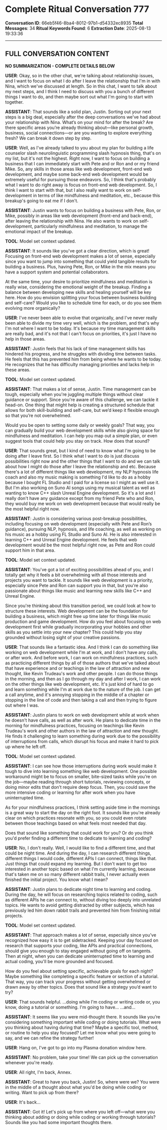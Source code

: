 # Complete Ritual Conversation 777

**Conversation ID**: 66eb5f46-8ba4-8012-97b1-d54332ec8935
**Total Messages**: 34
**Ritual Keywords Found**: 6
**Extraction Date**: 2025-08-13 19:33:36

---

## FULL CONVERSATION CONTENT

**NO SUMMARIZATION - COMPLETE DETAILS BELOW**

**USER**: Okay, so in the other chat, we're talking about relationship issues, and I want to focus on what I do after I leave the relationship that I'm in with Nina, which we've discussed at length. So in this chat, I want to talk about my next steps, and I think I need to discuss with you a bunch of different things I want to do, and then maybe sort out what I'm going to start with together.

**ASSISTANT**: That sounds like a solid plan, Justin. Sorting out your next steps is a big deal, especially after the deep conversations we've had about your relationship with Nina. What’s on your mind for after the break? Are there specific areas you’re already thinking about—like personal growth, business, social connections—or are you wanting to explore everything fresh? We can break it down step by step.

**USER**: Well, as I've already talked to you about my plan for building a life counselor slash neurolinguistic programming slash hypnosis thing, that's on my list, but it's not the highest. Right now, I want to focus on building a business that I can immediately start with Pete and or Ron and or my friend Mike. So, any skills in those areas like web development, front-end web development, and maybe some back-end web development would be extremely useful for pursuing those endeavors. So, I think that's probably what I want to do right away is focus on front-end web development. So, I think I want to start with that, but I also really want to work on self-development in terms of like mindfulness and meditation, etc., because this breakup's going to eat me if I don't.

**ASSISTANT**: Justin wants to focus on building a business with Pete, Ron, or Mike, possibly in areas like web development (front-end and back-end), after leaving the relationship with Nina. He also wants to work on self-development, particularly mindfulness and meditation, to manage the emotional impact of the breakup.

**TOOL**: Model set context updated.

**ASSISTANT**: It sounds like you've got a clear direction, which is great! Focusing on front-end web development makes a lot of sense, especially since you want to jump into something that could yield tangible results for building a business. Plus, having Pete, Ron, or Mike in the mix means you have a support system and potential collaborators.

At the same time, your desire to prioritize mindfulness and meditation is really wise, considering the emotional weight of the breakup. Finding a balance between developing new skills and healing yourself will be key here. How do you envision splitting your focus between business building and self-care? Would you like to schedule time for each, or do you see them evolving more organically?

**USER**: I've never been able to evolve that organically, and I've never really been able to divide my time very well, which is the problem, and that's why I'm not where I want to be today. It's because my time management skills are really bad, and it's not that I can't focus on priorities, it's just I have no help in those areas.

**ASSISTANT**: Justin feels that his lack of time management skills has hindered his progress, and he struggles with dividing time between tasks. He feels that this has prevented him from being where he wants to be today. He recognizes that he has difficulty managing priorities and lacks help in these areas.

**TOOL**: Model set context updated.

**ASSISTANT**: That makes a lot of sense, Justin. Time management can be tough, especially when you're juggling multiple things without clear guidance or support. Since you're aware of this challenge, we can tackle it head-on. One thing that might help is creating a structured schedule that allows for both skill-building and self-care, but we’d keep it flexible enough so that you’re not overwhelmed.

Would you be open to setting some daily or weekly goals? That way, you can gradually build your web development skills while also giving space for mindfulness and meditation. I can help you map out a simple plan, or even suggest tools that could help you stay on track. How does that sound?

**USER**: That sounds great, but I kind of need to know what I'm going to be doing after I leave first. So I think what I want to do is just discuss possibilities right now and the other things that I want to do and we can talk about how I might do those after I leave the relationship and etc. Because there's a lot of different things like web development, my NLP hypnosis life coach and also my music making is something I'd like to do as a hobby because I bought FL Studio and I paid for a license so I might as well use it. But I'm also working on Suno AI songs using my musical talent as well as wanting to know C++ slash Unreal Engine development. So it's a lot and I really don't have any guidance except from my friend Pete who and Ron, they would buy me work on web development because that would really be the most helpful right now.

**ASSISTANT**: Justin is considering various post-breakup possibilities, including focusing on web development (especially with Pete and Ron’s guidance), pursuing NLP, hypnosis, and life coaching, as well as working on his music as a hobby using FL Studio and Suno AI. He is also interested in learning C++ and Unreal Engine development. He feels that web development would be the most helpful right now, as Pete and Ron could support him in that area.

**TOOL**: Model set context updated.

**ASSISTANT**: You've got a lot of exciting possibilities ahead of you, and I totally get why it feels a bit overwhelming with all those interests and projects you want to tackle. It sounds like web development is a priority, especially since Pete and Ron can support you in that, but you're also passionate about things like music and learning new skills like C++ and Unreal Engine.

Since you're thinking about this transition period, we could look at how to structure these interests. Web development can be the foundation for building a business, which might free up time later for things like music production and game development. How do you feel about focusing on web development first while gradually incorporating your hobbies and other skills as you settle into your new chapter? This could help you stay grounded without losing sight of your creative passions.

**USER**: That sounds like a fantastic idea. And I think I can do something like working on web development while I'm at work, and I don't have any calls, or after work. And before work, I can work on mindfulness practices, such as practicing different things by all of those authors that we've talked about that have experience and or teachings in the law of attraction and new thought, like Kevin Trudeau's work and other people. I can do those things in the morning, and then as I go through my day and after I work, I can work on the other things like web development, etc. It's just kind of hard to go and learn something while I'm at work due to the nature of the job. I can get a call anytime, and it's annoying stopping in the middle of a chapter or stopping in the line of code and then taking a call and then trying to figure out where I was.

**ASSISTANT**: Justin plans to work on web development while at work when he doesn't have calls, as well as after work. He plans to dedicate time in the morning for mindfulness practices, focusing on teachings like Kevin Trudeau's work and other authors in the law of attraction and new thought. He finds it challenging to learn something during work due to the possibility of interruptions from calls, which disrupt his focus and make it hard to pick up where he left off.

**TOOL**: Model set context updated.

**ASSISTANT**: I can see how those interruptions during work would make it tough to dive into learning something like web development. One possible workaround might be to focus on smaller, bite-sized tasks while you’re on the job—maybe reading through short tutorials, reviewing concepts, or doing minor edits that don’t require deep focus. Then, you could save the more intensive coding or learning for after work when you have uninterrupted time.

As for your mindfulness practices, I think setting aside time in the mornings is a great way to start the day on the right foot. It sounds like you're already clear on which practices resonate with you, so you could even rotate between those teachings based on what feels most needed that day. 

Does that sound like something that could work for you? Or do you think you'd prefer finding a different time to dedicate to learning and coding?

**USER**: No, I don't really. Well, I would like to find a different time, and that could be night time. And during the day, I can research different things, different things I would code, different APIs I can connect, things like that. Just things that could expand my learning. But I don't want to get too interested in another topic based on what I'm currently learning, because that's taken me on so many different rabbit trails, I never actually even finished the initial project. You know what I mean?

**ASSISTANT**: Justin plans to dedicate night time to learning and coding. During the day, he will focus on researching topics related to coding, such as different APIs he can connect to, without diving too deeply into unrelated topics. He wants to avoid getting distracted by other subjects, which has previously led him down rabbit trails and prevented him from finishing initial projects.

**TOOL**: Model set context updated.

**ASSISTANT**: That approach makes a lot of sense, especially since you’ve recognized how easy it is to get sidetracked. Keeping your day focused on research that supports your coding, like APIs and practical connections, should give you enough to stay engaged without going off on tangents. Then at night, when you can dedicate uninterrupted time to learning and actual coding, you'll be more grounded and focused.

How do you feel about setting specific, achievable goals for each night? Maybe something like completing a specific feature or section of a tutorial. That way, you can track your progress without getting overwhelmed or drawn away by other topics. Does that sound like a strategy you’d want to try?

**USER**: That sounds helpful. ...doing while I'm coding or writing code or, you know, doing a tutorial or something. I'm going to have... ...and...

**ASSISTANT**: It seems like you were mid-thought there. It sounds like you’re considering something important while coding or doing tutorials. What were you thinking about having during that time? Maybe a specific tool, method, or routine to help you stay focused? Let me know what you were going to say, and we can refine the strategy further!

**USER**: Hang on, I've got to go into my Plasma donation window here.

**ASSISTANT**: No problem, take your time! We can pick up the conversation whenever you're ready.

**USER**: All right, I'm back, Annex.

**ASSISTANT**: Great to have you back, Justin! So, where were we? You were in the middle of a thought about what you'd be doing while coding or writing. Want to pick up from there?

**USER**: It's back…

**ASSISTANT**: Got it! Let's pick up from where you left off—what were you thinking about adding or doing while coding or working through tutorials? Sounds like you had some important thoughts there.